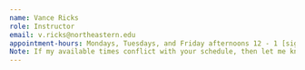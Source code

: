 ```yaml
---
name: Vance Ricks
role: Instructor
email: v.ricks@northeastern.edu
appointment-hours: Mondays, Tuesdays, and Friday afternoons 12 - 1 [sign up here](https://calendly.com/v-ricks/ricks-fall-2025-student-appointment-hours)
Note: If my available times conflict with your schedule, then let me know.  We can find alternative times to meet.
---
```


